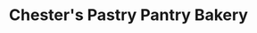 ---
title: "Chester's Pastry Pantry Bakery"
url: /somers-point/chesters-pastry-pantry-bakery/
shop: bakery
---